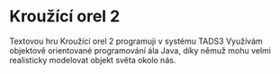 # Kroužící orel 2

Textovou hru Kroužící orel 2 programuji v systému TADS3
Využívám objektově orientované programování ála Java, díky
němuž mohu velmi realisticky modelovat objekt světa okolo nás.
